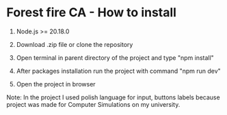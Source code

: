 # Forest fire CA - How to install

1. Node.js >= 20.18.0

2. Download .zip file or clone the repository

3. Open terminal in parent directory of the project and type "npm install"

4. After packages installation run the project with command "npm run dev"

5. Open the project in browser

Note: In the project I used polish language for input, buttons labels because project was made for Computer Simulations on my university.
